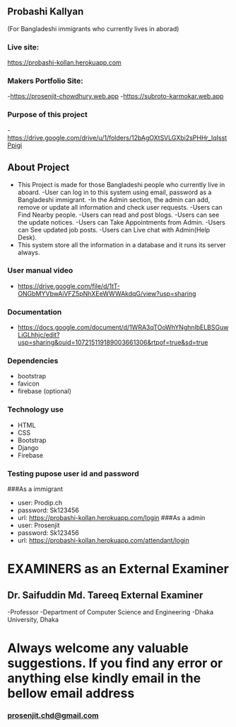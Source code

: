 ## Probashi Kallyan
(For Bangladeshi immigrants who currently lives in aborad)

### Live site:

https://probashi-kollan.herokuapp.com

### Makers Portfolio Site: 
-https://prosenjit-chowdhury.web.app
-https://subroto-karmokar.web.app

### Purpose of this project
-https://drive.google.com/drive/u/1/folders/12bAgOXtSVLGXbi2sPHHr_IqIsstPpigi

## About Project

- This Project is made for those Bangladeshi people who currently live in aboard.
-User can log in to this system using email, password as a Bangladeshi immigrant.
-In the Admin section, the admin can add, remove or update all information and check user requests.
-Users can Find Nearby people.
-Users can read and post blogs.
-Users can see the update notices.
-Users can Take Appointments from Admin.
-Users can See updated job posts.
-Users can Live chat with Admin(Help Desk).
- This system store all the information in a database and it runs its server always.

### User manual video
- https://drive.google.com/file/d/1tT-ONGbMYVbwAiVFZ5pNhXEeWWWAkdqG/view?usp=sharing

### Documentation
- https://docs.google.com/document/d/1WRA3qTOoWhYNghnlbELBSGuwLiGLhhjc/edit?usp=sharing&ouid=107215119189003661306&rtpof=true&sd=true

### Dependencies
- bootstrap
- favicon
- firebase (optional)

### Technology use
- HTML
- CSS
- Bootstrap
- Django
- Firebase

### Testing pupose user id and password
###As a immigrant
- user: Prodip.ch
- password: Sk123456
- url: https://probashi-kollan.herokuapp.com/login
###As a admin
- user: Prosenjit
- password: Sk123456
- url: https://probashi-kollan.herokuapp.com/attendant/login

# EXAMINERS as an External Examiner
## Dr. Saifuddin Md. Tareeq External Examiner
-Professor
-Department of Computer Science and Engineering
-Dhaka University, Dhaka

# Always welcome any valuable suggestions. If you find any error or anything else kindly email in the bellow email address
### prosenjit.chd@gmail.com